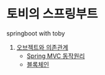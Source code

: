 # 토비의 스프링부트
springboot with toby
1. [오브젝트와 의존관계](toby1.md)
   - [Spring MVC 동작원리](toby1_1.md)
   - [블록체인](blockChain.md)
  

